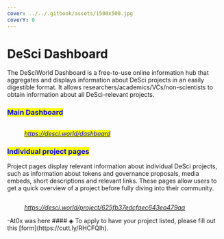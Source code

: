 ```yaml
---
cover: ../../.gitbook/assets/1500x500.jpg
coverY: 0
---
```


# DeSci Dashboard

The DeSciWorld Dashboard is a free-to-use online information hub that aggregates and displays information about DeSci projects in an easily digestible format. It allows researchers/academics/VCs/non-scientists to obtain information about all DeSci-relevant projects.&#x20;

### <mark style="color:blue;">Main Dashboard</mark>

<figure><img src="../../.gitbook/assets/ds2 (1).png" alt=""><figcaption><p><a href="https://desci.world/dashboard"><em><mark style="color:blue;">https://desci.world/dashboard</mark></em></a></p></figcaption></figure>

### <mark style="color:blue;">Individual project pages</mark>

Project pages display relevant information about individual DeSci projects, such as information about tokens and governance proposals, media embeds, short descriptions and relevant links. These pages allow users to get a quick overview of a project before fully diving into their community.

<figure><img src="../../.gitbook/assets/123.jpg" alt=""><figcaption><p><a href="https://desci.world/project/625fb37edcfaec643ea479aa"><em>https://desci.world/project/625fb37edcfaec643ea479aa</em></a></p></figcaption></figure>
-At0x was here
#### ◈ To apply to have your project listed, please fill out this [form](https://cutt.ly/RHCFQIh).
